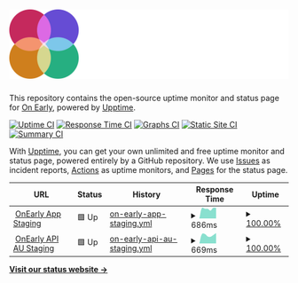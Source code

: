# [![OnEarly Status](https://raw.githubusercontent.com/OnEarly/status/master/assets/logomark-dark.svg)](https://onearly.github.io/status/)

This repository contains the open-source uptime monitor and status page for [On Early](https://OnEarly.github.io/status), powered by [Upptime](https://github.com/upptime/upptime).

[![Uptime CI](https://github.com/OnEarly/status/workflows/Uptime%20CI/badge.svg)](https://github.com/OnEarly/status/actions?query=workflow%3A%22Uptime+CI%22)
[![Response Time CI](https://github.com/OnEarly/status/workflows/Response%20Time%20CI/badge.svg)](https://github.com/OnEarly/status/actions?query=workflow%3A%22Response+Time+CI%22)
[![Graphs CI](https://github.com/OnEarly/status/workflows/Graphs%20CI/badge.svg)](https://github.com/OnEarly/status/actions?query=workflow%3A%22Graphs+CI%22)
[![Static Site CI](https://github.com/OnEarly/status/workflows/Static%20Site%20CI/badge.svg)](https://github.com/OnEarly/status/actions?query=workflow%3A%22Static+Site+CI%22)
[![Summary CI](https://github.com/OnEarly/status/workflows/Summary%20CI/badge.svg)](https://github.com/OnEarly/status/actions?query=workflow%3A%22Summary+CI%22)

With [Upptime](https://upptime.js.org), you can get your own unlimited and free uptime monitor and status page, powered entirely by a GitHub repository. We use [Issues](https://github.com/OnEarly/status/issues) as incident reports, [Actions](https://github.com/OnEarly/status/actions) as uptime monitors, and [Pages](https://OnEarly.github.io/status) for the status page.

<!--start: status pages-->
<!-- This summary is generated by Upptime (https://github.com/upptime/upptime) -->
<!-- Do not edit this manually, your changes will be overwritten -->
<!-- prettier-ignore -->
| URL | Status | History | Response Time | Uptime |
| --- | ------ | ------- | ------------- | ------ |
| <img alt="" src="https://icons.duckduckgo.com/ip3/staging.onearly.com.ico" height="13"> [OnEarly App Staging](https://staging.onearly.com) | 🟩 Up | [on-early-app-staging.yml](https://github.com/OnEarly/status/commits/HEAD/history/on-early-app-staging.yml) | <details><summary><img alt="Response time graph" src="./graphs/on-early-app-staging/response-time-week.png" height="20"> 686ms</summary><br><a href="https://status.onearly.com/history/on-early-app-staging"><img alt="Response time 686" src="https://img.shields.io/endpoint?url=https%3A%2F%2Fraw.githubusercontent.com%2FOnEarly%2Fstatus%2FHEAD%2Fapi%2Fon-early-app-staging%2Fresponse-time.json"></a><br><a href="https://status.onearly.com/history/on-early-app-staging"><img alt="24-hour response time 591" src="https://img.shields.io/endpoint?url=https%3A%2F%2Fraw.githubusercontent.com%2FOnEarly%2Fstatus%2FHEAD%2Fapi%2Fon-early-app-staging%2Fresponse-time-day.json"></a><br><a href="https://status.onearly.com/history/on-early-app-staging"><img alt="7-day response time 686" src="https://img.shields.io/endpoint?url=https%3A%2F%2Fraw.githubusercontent.com%2FOnEarly%2Fstatus%2FHEAD%2Fapi%2Fon-early-app-staging%2Fresponse-time-week.json"></a><br><a href="https://status.onearly.com/history/on-early-app-staging"><img alt="30-day response time 686" src="https://img.shields.io/endpoint?url=https%3A%2F%2Fraw.githubusercontent.com%2FOnEarly%2Fstatus%2FHEAD%2Fapi%2Fon-early-app-staging%2Fresponse-time-month.json"></a><br><a href="https://status.onearly.com/history/on-early-app-staging"><img alt="1-year response time 686" src="https://img.shields.io/endpoint?url=https%3A%2F%2Fraw.githubusercontent.com%2FOnEarly%2Fstatus%2FHEAD%2Fapi%2Fon-early-app-staging%2Fresponse-time-year.json"></a></details> | <details><summary><a href="https://status.onearly.com/history/on-early-app-staging">100.00%</a></summary><a href="https://status.onearly.com/history/on-early-app-staging"><img alt="All-time uptime 100.00%" src="https://img.shields.io/endpoint?url=https%3A%2F%2Fraw.githubusercontent.com%2FOnEarly%2Fstatus%2FHEAD%2Fapi%2Fon-early-app-staging%2Fuptime.json"></a><br><a href="https://status.onearly.com/history/on-early-app-staging"><img alt="24-hour uptime 100.00%" src="https://img.shields.io/endpoint?url=https%3A%2F%2Fraw.githubusercontent.com%2FOnEarly%2Fstatus%2FHEAD%2Fapi%2Fon-early-app-staging%2Fuptime-day.json"></a><br><a href="https://status.onearly.com/history/on-early-app-staging"><img alt="7-day uptime 100.00%" src="https://img.shields.io/endpoint?url=https%3A%2F%2Fraw.githubusercontent.com%2FOnEarly%2Fstatus%2FHEAD%2Fapi%2Fon-early-app-staging%2Fuptime-week.json"></a><br><a href="https://status.onearly.com/history/on-early-app-staging"><img alt="30-day uptime 100.00%" src="https://img.shields.io/endpoint?url=https%3A%2F%2Fraw.githubusercontent.com%2FOnEarly%2Fstatus%2FHEAD%2Fapi%2Fon-early-app-staging%2Fuptime-month.json"></a><br><a href="https://status.onearly.com/history/on-early-app-staging"><img alt="1-year uptime 100.00%" src="https://img.shields.io/endpoint?url=https%3A%2F%2Fraw.githubusercontent.com%2FOnEarly%2Fstatus%2FHEAD%2Fapi%2Fon-early-app-staging%2Fuptime-year.json"></a></details>
| <img alt="" src="https://icons.duckduckgo.com/ip3/api.au.staging.onearly.com.ico" height="13"> [OnEarly API AU Staging](https://api.au.staging.onearly.com/health) | 🟩 Up | [on-early-api-au-staging.yml](https://github.com/OnEarly/status/commits/HEAD/history/on-early-api-au-staging.yml) | <details><summary><img alt="Response time graph" src="./graphs/on-early-api-au-staging/response-time-week.png" height="20"> 669ms</summary><br><a href="https://status.onearly.com/history/on-early-api-au-staging"><img alt="Response time 669" src="https://img.shields.io/endpoint?url=https%3A%2F%2Fraw.githubusercontent.com%2FOnEarly%2Fstatus%2FHEAD%2Fapi%2Fon-early-api-au-staging%2Fresponse-time.json"></a><br><a href="https://status.onearly.com/history/on-early-api-au-staging"><img alt="24-hour response time 596" src="https://img.shields.io/endpoint?url=https%3A%2F%2Fraw.githubusercontent.com%2FOnEarly%2Fstatus%2FHEAD%2Fapi%2Fon-early-api-au-staging%2Fresponse-time-day.json"></a><br><a href="https://status.onearly.com/history/on-early-api-au-staging"><img alt="7-day response time 669" src="https://img.shields.io/endpoint?url=https%3A%2F%2Fraw.githubusercontent.com%2FOnEarly%2Fstatus%2FHEAD%2Fapi%2Fon-early-api-au-staging%2Fresponse-time-week.json"></a><br><a href="https://status.onearly.com/history/on-early-api-au-staging"><img alt="30-day response time 669" src="https://img.shields.io/endpoint?url=https%3A%2F%2Fraw.githubusercontent.com%2FOnEarly%2Fstatus%2FHEAD%2Fapi%2Fon-early-api-au-staging%2Fresponse-time-month.json"></a><br><a href="https://status.onearly.com/history/on-early-api-au-staging"><img alt="1-year response time 669" src="https://img.shields.io/endpoint?url=https%3A%2F%2Fraw.githubusercontent.com%2FOnEarly%2Fstatus%2FHEAD%2Fapi%2Fon-early-api-au-staging%2Fresponse-time-year.json"></a></details> | <details><summary><a href="https://status.onearly.com/history/on-early-api-au-staging">100.00%</a></summary><a href="https://status.onearly.com/history/on-early-api-au-staging"><img alt="All-time uptime 100.00%" src="https://img.shields.io/endpoint?url=https%3A%2F%2Fraw.githubusercontent.com%2FOnEarly%2Fstatus%2FHEAD%2Fapi%2Fon-early-api-au-staging%2Fuptime.json"></a><br><a href="https://status.onearly.com/history/on-early-api-au-staging"><img alt="24-hour uptime 100.00%" src="https://img.shields.io/endpoint?url=https%3A%2F%2Fraw.githubusercontent.com%2FOnEarly%2Fstatus%2FHEAD%2Fapi%2Fon-early-api-au-staging%2Fuptime-day.json"></a><br><a href="https://status.onearly.com/history/on-early-api-au-staging"><img alt="7-day uptime 100.00%" src="https://img.shields.io/endpoint?url=https%3A%2F%2Fraw.githubusercontent.com%2FOnEarly%2Fstatus%2FHEAD%2Fapi%2Fon-early-api-au-staging%2Fuptime-week.json"></a><br><a href="https://status.onearly.com/history/on-early-api-au-staging"><img alt="30-day uptime 100.00%" src="https://img.shields.io/endpoint?url=https%3A%2F%2Fraw.githubusercontent.com%2FOnEarly%2Fstatus%2FHEAD%2Fapi%2Fon-early-api-au-staging%2Fuptime-month.json"></a><br><a href="https://status.onearly.com/history/on-early-api-au-staging"><img alt="1-year uptime 100.00%" src="https://img.shields.io/endpoint?url=https%3A%2F%2Fraw.githubusercontent.com%2FOnEarly%2Fstatus%2FHEAD%2Fapi%2Fon-early-api-au-staging%2Fuptime-year.json"></a></details>

<!--end: status pages-->

[**Visit our status website →**](https://OnEarly.github.io/status)
